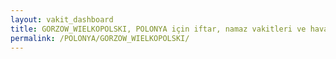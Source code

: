 ```yaml
---
layout: vakit_dashboard
title: GORZOW_WIELKOPOLSKI, POLONYA için iftar, namaz vakitleri ve hava durumu - ilçe/eyalet seç
permalink: /POLONYA/GORZOW_WIELKOPOLSKI/
---
```


<script type="text/javascript">
  var GLOBAL_COUNTRY = 'POLONYA';
  var GLOBAL_CITY = 'GORZOW_WIELKOPOLSKI';
  var GLOBAL_STATE = '';
  var lat = 72;
  var lon = 21;
</script>
